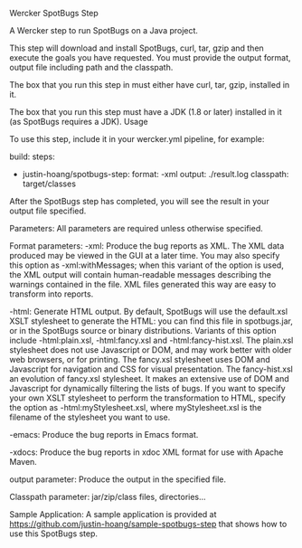 Wercker SpotBugs Step

A Wercker step to run SpotBugs on a Java project.

This step will download and install SpotBugs, curl, tar, gzip and then execute the goals you have requested. You must provide the output format, output file including path and the classpath.

The box that you run this step in must either have curl, tar, gzip, installed in it. 

The box that you run this step must have a JDK (1.8 or later) installed in it (as SpotBugs requires a JDK).
Usage

To use this step, include it in your wercker.yml pipeline, for example:

build:
steps:
  - justin-hoang/spotbugs-step:
    format: -xml
    output: ./result.log
    classpath: target/classes 

After the SpotBugs step has completed, you will see the result in your output file specified.

Parameters:
All parameters are required unless otherwise specified.

Format parameters:
-xml:  Produce the bug reports as XML. The XML data produced may be viewed in the GUI at a later time. You may also specify this option as -xml:withMessages; when this variant of the option is used, the XML output will contain human-readable messages describing the warnings contained in the file. XML files generated this way are easy to transform into reports.

-html:  Generate HTML output. By default, SpotBugs will use the default.xsl XSLT stylesheet to generate the HTML: you can find this file in spotbugs.jar, or in the SpotBugs source or binary distributions. Variants of this option include -html:plain.xsl, -html:fancy.xsl and -html:fancy-hist.xsl. The plain.xsl stylesheet does not use Javascript or DOM, and may work better with older web browsers, or for printing. The fancy.xsl stylesheet uses DOM and Javascript for navigation and CSS for visual presentation. The fancy-hist.xsl an evolution of fancy.xsl stylesheet. It makes an extensive use of DOM and Javascript for dynamically filtering the lists of bugs.
  If you want to specify your own XSLT stylesheet to perform the transformation to HTML, specify the option as -html:myStylesheet.xsl, where myStylesheet.xsl is the filename of the stylesheet you want to use.

-emacs:  Produce the bug reports in Emacs format.

-xdocs:  Produce the bug reports in xdoc XML format for use with Apache Maven.

output parameter:
Produce the output in the specified file.

Classpath parameter:
jar/zip/class files, directories...

Sample Application:
A sample application is provided at https://github.com/justin-hoang/sample-spotbugs-step that shows how to use this SpotBugs step.
